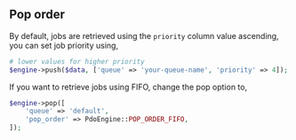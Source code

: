 ## Pop order

By default, jobs are retrieved using the `priority` column value ascending, you can set job priority using,

```php
# lower values for higher priority
$engine->push($data, ['queue' => 'your-queue-name', 'priority' => 4]);
```

If you want to retrieve jobs using FIFO, change the pop option to,

```php
$engine->pop([
    'queue' => 'default',
    'pop_order' => PdoEngine::POP_ORDER_FIFO,
]);
```
